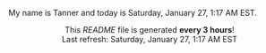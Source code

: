 My name is Tanner and today is Saturday, January 27, 1:17 AM EST.

<p align="center">This <i>README</i> file is generated <b>every 3 hours</b>!</br>Last refresh: Saturday, January 27, 1:17 AM EST<br /></p>
